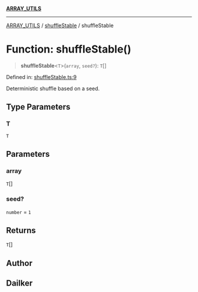 [**ARRAY_UTILS**](../../README.md)

***

[ARRAY_UTILS](../../README.md) / [shuffleStable](../README.md) / shuffleStable

# Function: shuffleStable()

> **shuffleStable**\<`T`\>(`array`, `seed?`): `T`[]

Defined in: [shuffleStable.ts:9](https://github.com/dailker/everyutil/blob/f33ff2a1c373a0e08c438de945fcd1ee70900b4c/src/array/shuffleStable.ts#L9)

Deterministic shuffle based on a seed.

## Type Parameters

### T

`T`

## Parameters

### array

`T`[]

### seed?

`number` = `1`

## Returns

`T`[]

## Author

## Dailker
